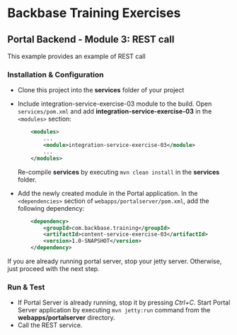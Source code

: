 # Backbase Training Exercises

## Portal Backend - Module 3: REST call

This example provides an example of REST call

### Installation & Configuration

- Clone this project into the **services** folder of your project

- Include integration-service-exercise-03 module to the build. Open `services/pom.xml` and add **integration-service-exercise-03** in the `<modules>` section:
	```xml
	    <modules>
	        ...	    
	        <module>integration-service-exercise-03</module>
	        ...
	    </modules>
	```	
	Re-compile **services** by executing `mvn clean install` in the **services** folder.

- Add the newly created module in the Portal application. In the `<dependencies>` section of `webapps/portalserver/pom.xml`, add the following dependency:

	```xml
	    <dependency>
	        <groupId>com.backbase.training</groupId>
	        <artifactId>content-service-exercise-03</artifactId>
	        <version>1.0-SNAPSHOT</version>
	    </dependency>
	```

If you are already running portal server, stop your jetty server. Otherwise, just proceed with the next step.     

### Run & Test

- If Portal Server is already running, stop it by pressing *Ctrl+C*. Start Portal Server application by executing `mvn jetty:run` command from the **webapps/portalserver** directory.
- Call the REST service.
	
	
	
	

